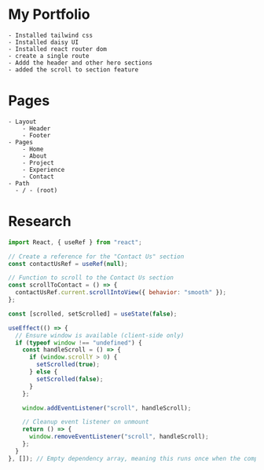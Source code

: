 # My Portfolio

    - Installed tailwind css
    - Installed daisy UI
    - Installed react router dom
    - create a single route
    - Addd the header and other hero sections
    - added the scroll to section feature

# Pages

    - Layout
        - Header
        - Footer
    - Pages
        - Home
        - About
        - Project
        - Experience
        - Contact
    - Path
      - / - (root)

# Research

```javascript
import React, { useRef } from "react";

// Create a reference for the "Contact Us" section
const contactUsRef = useRef(null);

// Function to scroll to the Contact Us section
const scrollToContact = () => {
  contactUsRef.current.scrollIntoView({ behavior: "smooth" });
};

const [scrolled, setScrolled] = useState(false);

useEffect(() => {
  // Ensure window is available (client-side only)
  if (typeof window !== "undefined") {
    const handleScroll = () => {
      if (window.scrollY > 0) {
        setScrolled(true);
      } else {
        setScrolled(false);
      }
    };

    window.addEventListener("scroll", handleScroll);

    // Cleanup event listener on unmount
    return () => {
      window.removeEventListener("scroll", handleScroll);
    };
  }
}, []); // Empty dependency array, meaning this runs once when the component mounts
```
